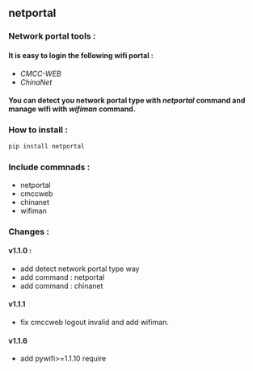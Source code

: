 ## netportal
### Network portal tools :
#### It is easy to login the following wifi portal :
- *CMCC-WEB*
- *ChinaNet*
#### You can detect you network portal type with *netportal* command and  manage wifi with *wifiman* command.
### How to install :
 ```bash
 pip install netportal		
 ```
 ### Include commnads : 
* netportal
* cmccweb
* chinanet
* wifiman
### Changes :
#### v1.1.0 : 
 * add detect network portal type way
 * add command : netportal
 * add command : chinanet
#### v1.1.1
 * fix cmccweb logout invalid and add wifiman.
#### v1.1.6
* add pywifi>=1.1.10 require
    